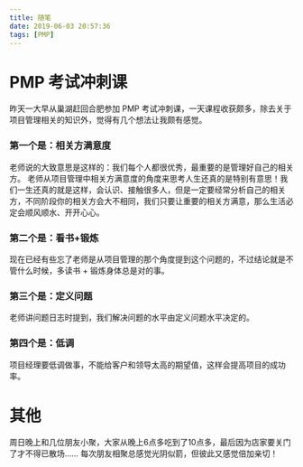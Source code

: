 ```yaml
---
title: 随笔
date: 2019-06-03 20:57:36
tags: [PMP]
---
```


# PMP 考试冲刺课
昨天一大早从巢湖赶回合肥参加 PMP 考试冲刺课，一天课程收获颇多，除去关于项目管理相关的知识外，觉得有几个想法让我颇有感觉。

### 第一个是：相关方满意度
老师说的大致意思是这样的：我们每个人都很优秀，最重要的是管理好自己的相关方。
老师从项目管理中相关方满意度的角度来思考人生还真的是特别有意思！我们一生还真的就是这样，会认识、接触很多人，但是一定要经常分析自己的相关方，不同阶段你的相关方会大不相同，我们只要让重要的相关方满意，那么生活必定会顺风顺水、开开心心。

### 第二个是：看书+锻炼
现在已经有些忘了老师是从项目管理的那个角度提到这个问题的，不过结论就是不管什么时候，多读书 + 锻炼身体总是对的事。

### 第三个是：定义问题
老师讲问题日志时提到，我们解决问题的水平由定义问题水平决定的。

### 第四个是：低调
项目经理要低调做事，不能给客户和领导太高的期望值，这样会提高项目的成功率。

# 其他
周日晚上和几位朋友小聚，大家从晚上6点多吃到了10点多，最后因为店家要关门了才不得已散场……
每次朋友相聚总感觉光阴似箭，但彼此又感觉倍加亲切！
